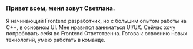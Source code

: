 ### Привет всем, меня зовут Светлана.

Я начинающий Frontend разработчик, но с большим опытом работы на С++, в основном UI.
Мне нравится заниматься UI/UX.
Сейчас хочу попробовать себя во Frontend
Ответственна. Готова к освоению новых технологий, умею работать в команде.

<!--
**ssukhova-dev/ssukhova-dev** is a ✨ _special_ ✨ repository because its `README.md` (this file) appears on your GitHub profile.

Here are some ideas to get you started:

- 🔭 I’m currently working on ...
- 🌱 I’m currently learning ...
- 👯 I’m looking to collaborate on ...
- 🤔 I’m looking for help with ...
- 💬 Ask me about ...
- 📫 How to reach me: ...
- 😄 Pronouns: ...
- ⚡ Fun fact: ...
-->
